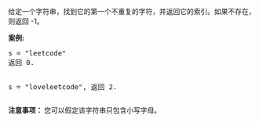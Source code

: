<html>
 <body>
  <p>
   给定一个字符串，找到它的第一个不重复的字符，并返回它的索引。如果不存在，则返回 -1。
  </p>
  <p>
   <strong>
    案例:
   </strong>
  </p>
  <pre>
s = "leetcode"
返回 0.

s = "loveleetcode",
返回 2.
</pre>
  <p>
  </p>
  <p>
   <strong>
    注意事项：
   </strong>
   您可以假定该字符串只包含小写字母。
  </p>
 </body>
</html>